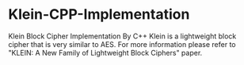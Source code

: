 # Klein-CPP-Implementation
Klein Block Cipher Implementation By C++
Klein is a lightweight block cipher that is very similar to AES. For more information please refer to "KLEIN: A New Family of Lightweight Block Ciphers" paper.
